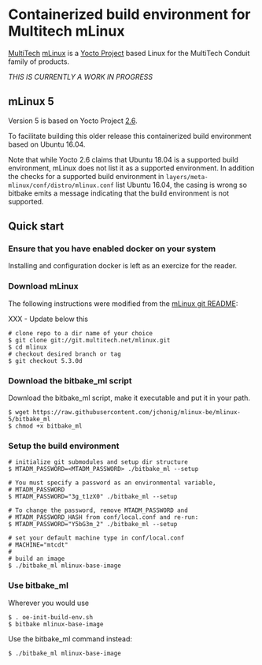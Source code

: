 # Containerized build environment for Multitech mLinux

[MultiTech](https://www.multitech.com/) [mLinux](http://www.multitech.net/developer/software/mlinux/about-mlinux/) is a [Yocto Project](https://www.yoctoproject.org/) based Linux for the MultiTech Conduit family of products.

*THIS IS CURRENTLY A WORK IN PROGRESS*

## mLinux 5
Version 5 is based on Yocto Project [2.6](https://www.yoctoproject.org/docs/2.6/ref-manual/ref-manual.html).

To facilitate building this older release this containerized build
environment based on Ubuntu 16.04.

Note that while Yocto 2.6 claims that Ubuntu 18.04 is a supported
build environment, mLinux does not list it as a supported
environment.  In addition the checks for a supported build environment
in `layers/meta-mlinux/conf/distro/mlinux.conf` list Ubuntu 16.04, the
casing is wrong so bitbake emits a message indicating that the build
environment is not supported.

## Quick start

### Ensure that you have enabled docker on your system

Installing and configuration docker is left as an exercize for the reader.

### Download mLinux 

The following instructions were modified from the [mLinux git README](http://git.multitech.net/cgi-bin/cgit.cgi/mlinux.git/tree/README):

XXX - Update below this

```
# clone repo to a dir name of your choice
$ git clone git://git.multitech.net/mlinux.git
$ cd mlinux
# checkout desired branch or tag
$ git checkout 5.3.0d
```
### Download the bitbake_ml script

Download the bitbake_ml script, make it executable and put it in your path.

```
$ wget https://raw.githubusercontent.com/jchonig/mlinux-be/mlinux-5/bitbake_ml
$ chmod +x bitbake_ml
```

### Setup the build environment
```
# initialize git submodules and setup dir structure
$ MTADM_PASSWORD=<MTADM_PASSWORD> ./bitbake_ml --setup

# You must specify a password as an environmental variable,
# MTADM_PASSWORD
$ MTADM_PASSWORD="3g_t1zX0" ./bitbake_ml --setup

# To change the password, remove MTADM_PASSWORD and
# MTADM_PASSWORD_HASH from conf/local.conf and re-run:
$ MTADM_PASSWORD="Y5bG3m_2" ./bitbake_ml --setup

# set your default machine type in conf/local.conf
# MACHINE="mtcdt"
#
# build an image
$ ./bitbake_ml mlinux-base-image
```
### Use bitbake_ml

Wherever you would use
```
$ . oe-init-build-env.sh
$ bitbake mlinux-base-image
```

Use the bitbake_ml command instead:

```
$ ./bitbake_ml mlinux-base-image
```
